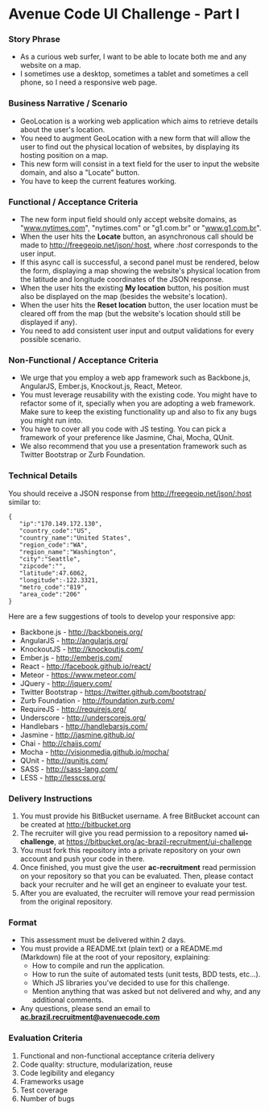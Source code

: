 # Avenue Code UI Challenge - Part I #

### Story Phrase ###
* As a curious web surfer, I want to be able to locate both me and any website on a map.
* I sometimes use a desktop, sometimes a tablet and sometimes a cell phone, so I need a responsive web page.

### Business Narrative / Scenario ###
* GeoLocation is a working web application which aims to retrieve details about the user's location. 
* You need to augment GeoLocation with a new form that will allow the user to find out the physical location of websites, by displaying its hosting position on a map. 
* This new form will consist in a text field for the user to input the website domain, and also a "Locate" button.
* You have to keep the current features working.

### Functional / Acceptance Criteria ###
* The new form input field should only accept website domains, as "www.nytimes.com",  "nytimes.com" or "g1.com.br" or "www.g1.com.br".
* When the user hits the **Locate** button, an asynchronous call should be made to http://freegeoip.net/json/:host, where *:host* corresponds to the user input.
* If this async call is successful, a second panel must be rendered, below the form, displaying a map showing the website's physical location from the latitude and longitude coordinates of the JSON response.
* When the user hits the existing **My location** button, his position must also be displayed on the map (besides the website's location).
* When the user hits the **Reset location** button, the user location must be cleared off from the map (but the website's location should still be displayed if any).
* You need to add consistent user input and output validations for every possible scenario.

### Non-Functional / Acceptance Criteria ###
* We urge that you employ a web app framework such as Backbone.js, AngularJS, Ember.js, Knockout.js, React, Meteor.
* You must leverage reusability with the existing code. You might have to refactor some of it, specially when you are adopting a web framework. Make sure to keep the existing functionality up and also to fix any bugs you might run into.
* You have to cover all you code with JS testing. You can pick a framework of your preference like Jasmine, Chai, Mocha, QUnit.
* We also recommend that you use a presentation framework such as Twitter Bootstrap or Zurb Foundation.

### Technical Details ###
You should receive a JSON response from http://freegeoip.net/json/:host similar to:

```
{  
   "ip":"170.149.172.130",
   "country_code":"US",
   "country_name":"United States",
   "region_code":"WA",
   "region_name":"Washington",
   "city":"Seattle",
   "zipcode":"",
   "latitude":47.6062,
   "longitude":-122.3321,
   "metro_code":"819",
   "area_code":"206"
}
```

Here are a few suggestions of tools to develop your responsive app:

* Backbone.js - http://backbonejs.org/
* AngularJS - http://angularjs.org/
* KnockoutJS - http://knockoutjs.com/
* Ember.js - http://emberjs.com/
* React - http://facebook.github.io/react/
* Meteor - https://www.meteor.com/
* JQuery - http://jquery.com/
* Twitter Bootstrap - https://twitter.github.com/bootstrap/
* Zurb Foundation - http://foundation.zurb.com/
* RequireJS - http://requirejs.org/
* Underscore - http://underscorejs.org/
* Handlebars - http://handlebarsjs.com/
* Jasmine - http://jasmine.github.io/
* Chai - http://chaijs.com/
* Mocha - http://visionmedia.github.io/mocha/
* QUnit - http://qunitjs.com/
* SASS - http://sass-lang.com/
* LESS - http://lesscss.org/

### Delivery Instructions ###

1. You must provide his BitBucket username. A free BitBucket account can be created at http://bitbucket.org
1. The recruiter will give you read permission to a repository named **ui-challenge**, at https://bitbucket.org/ac-brazil-recruitment/ui-challenge
1. You must fork this repository into a private repository on your own account and push your code in there.
1. Once finished, you must give the user **ac-recruitment** read permission on your repository so that you can be evaluated. Then, please contact back your recruiter and he will get an engineer to evaluate your test.
1. After you are evaluated, the recruiter will remove your read permission from the original repository.

### Format ###

* This assessment must be delivered within 2 days.
* You must provide a README.txt (plain text) or a README.md (Markdown) file at the root of your repository, explaining:
    * How to compile and run the application.
    * How to run the suite of automated tests (unit tests, BDD tests, etc...).
    * Which JS libraries you've decided to use for this challenge.
    * Mention anything that was asked but not delivered and why, and any additional comments.
* Any questions, please send an email to **ac.brazil.recruitment@avenuecode.com**

### Evaluation Criteria ###

1. Functional and non-functional acceptance criteria delivery
1. Code quality: structure, modularization, reuse
1. Code legibility and elegancy
1. Frameworks usage
1. Test coverage
1. Number of bugs